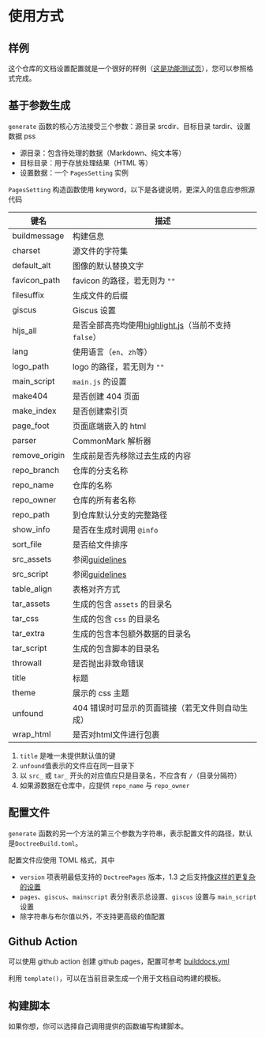 # 使用方式
## 样例
这个仓库的文档设置配置就是一个很好的样例（[这是功能测试页](doctest.md)），您可以参照格式完成。

## 基于参数生成
`generate` 函数的核心方法接受三个参数：源目录 srcdir、目标目录 tardir、设置数据 pss
* 源目录：包含待处理的数据（Markdown、纯文本等）
* 目标目录：用于存放处理结果（HTML 等）
* 设置数据：一个 `PagesSetting` 实例

`PagesSetting` 构造函数使用 keyword，以下是各键说明，更深入的信息应参照源代码

| 键名 | 描述 |
| --- | --- |
| buildmessage | 构建信息 |
| charset | 源文件的字符集 |
| default_alt | 图像的默认替换文字 |
| favicon_path | favicon 的路径，若无则为 `""` |
| filesuffix | 生成文件的后缀 |
| giscus | Giscus 设置 |
| hljs_all | 是否全部高亮均使用[highlight.js](https://github.com/highlightjs/highlight.js)（当前不支持 `false`） |
| lang | 使用语言（`en`、`zh`等） |
| logo_path | logo 的路径，若无则为 `""` |
| main_script | `main.js` 的设置 |
| make404 | 是否创建 404 页面 |
| make_index | 是否创建索引页 |
| page_foot | 页面底端嵌入的 html |
| parser | CommonMark 解析器 |
| remove_origin | 生成前是否先移除过去生成的内容 |
| repo_branch | 仓库的分支名称 |
| repo_name | 仓库的名称 |
| repo_owner | 仓库的所有者名称 |
| repo_path | 到仓库默认分支的完整路径 |
| show_info | 是否在生成时调用 `@info` |
| sort_file | 是否给文件排序 |
| src_assets | 参阅[guidelines](guidelines.md#目录管理) |
| src_script | 参阅[guidelines](guidelines.md#目录管理) |
| table_align | 表格对齐方式 |
| tar_assets | 生成的包含 `assets` 的目录名 |
| tar_css | 生成的包含 `css` 的目录名 |
| tar_extra | 生成的包含本包额外数据的目录名 |
| tar_script | 生成的包含脚本的目录名 |
| throwall | 是否抛出非致命错误 |
| title | 标题 |
| theme | 展示的 css 主题 |
| unfound | 404 错误时可显示的页面链接（若无文件则自动生成） |
| wrap_html | 是否对html文件进行包裹 |

1. `title` 是唯一未提供默认值的键
2. `unfound`值表示的文件应在同一目录下
3. 以 `src_` 或 `tar_` 开头的对应值应只是目录名，不应含有 `/`（目录分隔符）
4. 如果源数据在仓库中，应提供 `repo_name` 与 `repo_owner`

## 配置文件
`generate` 函数的另一个方法的第三个参数为字符串，表示配置文件的路径，默认是`DoctreeBuild.toml`。

配置文件应使用 TOML 格式，其中
* `version` 项表明最低支持的 `DoctreePages` 版本，1.3 之后支持[像这样的更复杂的设置](https://pkgdocs.julialang.org/v1/compatibility/)
* `pages`、`giscus`、`mainscript` 表分别表示总设置、`giscus` 设置与 `main_script` 设置
* 除字符串与布尔值以外，不支持更高级的值配置

## Github Action
可以使用 github action 创建 github pages，配置可参考 [builddocs.yml](https://github.com/JuliaRoadmap/DoctreePages.jl/blob/master/.github/workflows/builddocs.yml)

利用 `template()`，可以在当前目录生成一个用于文档自动构建的模板。

## 构建脚本
如果你想，你可以选择自己调用提供的函数编写构建脚本。
